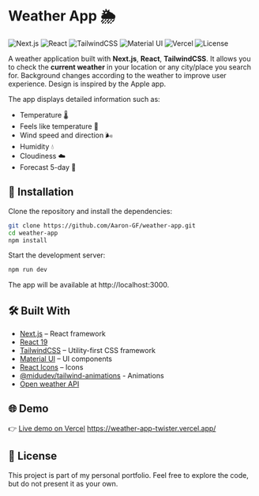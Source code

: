 # Weather App 🌦️

![Next.js](https://img.shields.io/badge/Next.js-000000?style=for-the-badge&logo=nextdotjs&logoColor=white)
![React](https://img.shields.io/badge/React-20232A?style=for-the-badge&logo=react&logoColor=61DAFB)
![TailwindCSS](https://img.shields.io/badge/Tailwind_CSS-38B2AC?style=for-the-badge&logo=tailwind-css&logoColor=white)
![Material UI](https://img.shields.io/badge/MUI-007FFF?style=for-the-badge&logo=mui&logoColor=white)
![Vercel](https://img.shields.io/badge/Vercel-000000?style=for-the-badge&logo=vercel&logoColor=white)
![License](https://img.shields.io/badge/License-MIT-green?style=for-the-badge)

A weather application built with **Next.js**, **React**, **TailwindCSS**. It allows you to check the **current weather** in your location or any city/place you search for. Background changes according to the weather to improve user experience. Design is inspired by the Apple app.
 
The app displays detailed information such as:  
- Temperature 🌡️  
- Feels like temperature 🤔  
- Wind speed and direction 🌬️  
- Humidity 💧  
- Cloudiness ☁️  
- Forecast 5-day 📅


## 🚀 Installation

Clone the repository and install the dependencies:

```bash
git clone https://github.com/Aaron-GF/weather-app.git
cd weather-app
npm install
```

Start the development server:

```bash
npm run dev
```

The app will be available at http://localhost:3000.


## 🛠️ Built With

- [Next.js](https://nextjs.org/) – React framework
- [React 19](https://react.dev/)  
- [TailwindCSS](https://tailwindcss.com/) – Utility-first CSS framework
- [Material UI](https://mui.com/) – UI components
- [React Icons](https://react-icons.github.io/react-icons/) – Icons
- [@midudev/tailwind-animations](https://tailwindcss-animations.vercel.app/) - Animations
- [Open weather API](https://openweathermap.org/api)


## 🌐 Demo

👉 [Live demo on Vercel](https://weather-app-twister.vercel.app/)
https://weather-app-twister.vercel.app/


## 📄 License

This project is part of my personal portfolio.
Feel free to explore the code, but do not present it as your own.

